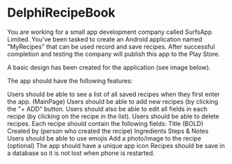 # DelphiRecipeBook

You are working for a small app development company called SurfsApp Limited. You've been tasked to create an Android application named "MyRecipes" that can be used record and save recipes. After successful completion and testing the company will publish this app to the Play Store.

A basic design has been created for the application (see image below).

The app should have the following features:

Users should be able to see a list of all saved recipes when they first enter the app. (MainPage)
Users should be able to add new recipes (by clicking the "+ ADD" button.
Users should also be able to edit all fields in each recipe (by clicking on the recipe in the list).
Users should be able to delete recipes.
Each recipe should contain the following fields:
Title (BOLD)
Created by (person who created the recipe)
Ingredients
Steps & Notes
Users should be able to use emojis
Add a photo/image to the recipe (optional)
The app should have a unique app icon
Recipes should be save in a database so it is not lost when phone is restarted.
